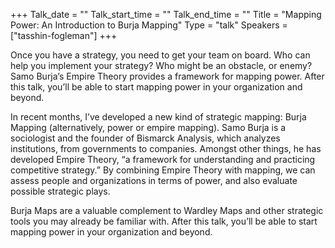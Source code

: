+++
Talk_date = ""
Talk_start_time = ""
Talk_end_time = ""
Title = "Mapping Power: An Introduction to Burja Mapping"
Type = "talk"
Speakers = ["tasshin-fogleman"]
+++

Once you have a strategy, you need to get your team on board. Who can help you implement your strategy? Who might be an obstacle, or enemy? Samo Burja’s Empire Theory provides a framework for mapping power. After this talk, you’ll be able to start mapping power in your organization and beyond.

In recent months, I’ve developed a new kind of strategic mapping: Burja Mapping (alternatively, power or empire mapping). Samo Burja is a sociologist and the founder of Bismarck Analysis, which analyzes institutions, from governments to companies. Amongst other things, he has developed Empire Theory, “a framework for understanding and practicing competitive strategy.” By combining Empire Theory with mapping, we can assess people and organizations in terms of power, and also evaluate possible strategic plays.

Burja Maps are a valuable complement to Wardley Maps and other strategic tools you may already be familiar with. After this talk, you’ll be able to start mapping power in your organization and beyond.